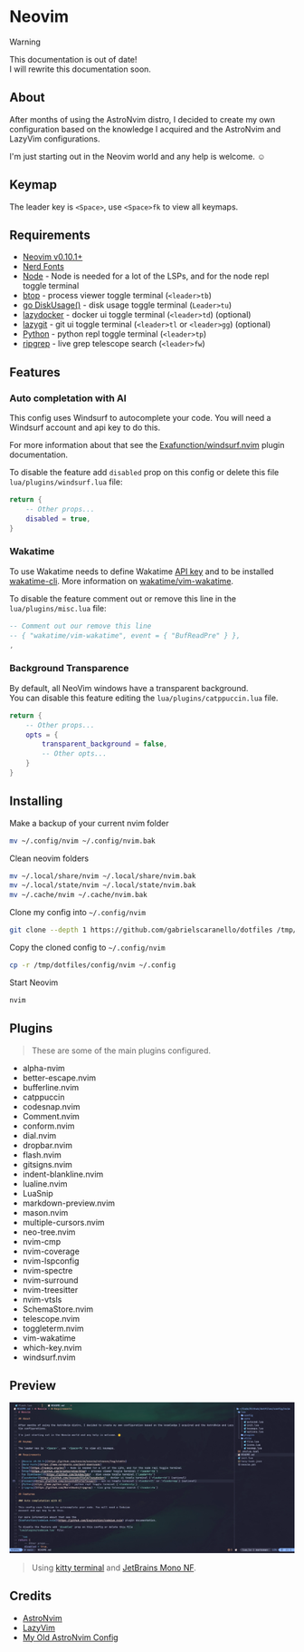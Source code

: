 # Neovim

> [!WARNING]
> This documentation is out of date!  
> I will rewrite this documentation soon.

## About

After months of using the AstroNvim distro, I decided to create my own configuration based on the knowledge I acquired and the AstroNvim and LazyVim configurations.

I'm just starting out in the Neovim world and any help is welcome. ☺️

## Keymap

The leader key is `<Space>`, use `<Space>fk` to view all keymaps.

## Requirements

- [Neovim v0.10.1+](https://github.com/neovim/neovim/releases/tag/stable)
- [Nerd Fonts](https://www.nerdfonts.com/font-downloads)
- [Node](https://nodejs.org/en/) - Node is needed for a lot of the LSPs, and for the node repl toggle terminal
- [btop](https://github.com/aristocratos/btop) - process viewer toggle terminal (`<leader>tb`)
- [go DiskUsage()](https://github.com/dundee/gdu) - disk usage toggle terminal (`Leader>tu`)
- [lazydocker](https://github.com/jesseduffield/lazydocker) - docker ui toggle terminal (`<leader>td`) (optional)
- [lazygit](https://github.com/jesseduffield/lazygit) - git ui toggle terminal (`<leader>tl` or `<leader>gg`) (optional)
- [Python](https://www.python.org/) - python repl toggle terminal (`<leader>tp`)
- [ripgrep](https://github.com/BurntSushi/ripgrep) - live grep telescope search (`<leader>fw`)

## Features

### Auto completation with AI

This config uses Windsurf to autocomplete your code. You will need a Windsurf
account and api key to do this.

For more information about that see the
[Exafunction/windsurf.nvim](https://github.com/Exafunction/windsurf.nvim) plugin documentation.

To disable the feature add `disabled` prop on this config or delete this file
`lua/plugins/windsurf.lua` file:

```lua
return {
    -- Other props...
    disabled = true,
}
```

### Wakatime

To use Wakatime needs to define Wakatime
[API key](https://wakatime.com/settings#apikey)
and to be installed [wakatime-cli](https://github.com/wakatime/wakatime-cli).
More information on [wakatime/vim-wakatime](https://github.com/wakatime/vim-wakatime).

To disable the feature comment out or remove this line in the
`lua/plugins/misc.lua` file:

```lua
-- Comment out our remove this line
-- { "wakatime/vim-wakatime", event = { "BufReadPre" } },
,
```

### Background Transparence

By default, all NeoVim windows have a transparent background.  
You can disable this feature editing the `lua/plugins/catppuccin.lua` file.

```lua
return {
    -- Other props...
    opts = {
        transparent_background = false,
        -- Other opts...
    }
}
```

## Installing

Make a backup of your current nvim folder

```bash
mv ~/.config/nvim ~/.config/nvim.bak
```

Clean neovim folders

```bash
mv ~/.local/share/nvim ~/.local/share/nvim.bak
mv ~/.local/state/nvim ~/.local/state/nvim.bak
mv ~/.cache/nvim ~/.cache/nvim.bak
```

Clone my config into `~/.config/nvim`

```bash
git clone --depth 1 https://github.com/gabrielscaranello/dotfiles /tmp/dotfiles
```

Copy the cloned config to `~/.config/nvim`

```bash
cp -r /tmp/dotfiles/config/nvim ~/.config
```

Start Neovim

```bash
nvim
```

## Plugins

> These are some of the main plugins configured.

- alpha-nvim
- better-escape.nvim
- bufferline.nvim
- catppuccin
- codesnap.nvim
- Comment.nvim
- conform.nvim
- dial.nvim
- dropbar.nvim
- flash.nvim
- gitsigns.nvim
- indent-blankline.nvim
- lualine.nvim
- LuaSnip
- markdown-preview.nvim
- mason.nvim
- multiple-cursors.nvim
- neo-tree.nvim
- nvim-cmp
- nvim-coverage
- nvim-lspconfig
- nvim-spectre
- nvim-surround
- nvim-treesitter
- nvim-vtsls
- SchemaStore.nvim
- telescope.nvim
- toggleterm.nvim
- vim-wakatime
- which-key.nvim
- windsurf.nvim

## Preview

![Preview](/assets/nvim-preview.webp)

> Using [kitty terminal](https://sw.kovidgoyal.net/kitty/) and [JetBrains Mono NF](https://github.com/ryanoasis/nerd-fonts/tree/master/patched-fonts/JetBrainsMono/Ligatures).

## Credits

- [AstroNvim](https://github.com/AstroNvim/AstroNvim)
- [LazyVim](https://github.com/LazyVim/LazyVim)
- [My Old AstroNvim Config](/config/nvim-astronvim)
